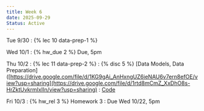 ```yaml
---
title: Week 6
date: 2025-09-29
Status: Active
---
```


Tue 9/30
: {% lec 10 data-prep-1 %}

Wed 10/1
: {% hw_due 2 %} Due, 5pm

Thu 10/2
: {% lec 11 data-prep-2 %}
: {% disc 5 %} [Data Models, Data Preparation]([https://drive.google.com/file/d/1KG9gAi_AnHxngUZ6ieNAU6v7ern8efOE/view?usp=sharing](https://drive.google.com/file/d/1rtd8mCmZ_XxDhO8s-HrZktUvkrmIxIIn/view?usp=sharing)
  : [Code](http://data101.datahub.berkeley.edu/hub/user-redirect/git-pull?repo=https%3A%2F%2Fgithub.com%2Fcal-data-eng%2Ffa25-materials&urlpath=tree%2Ffa25-materials%2Fdisc%2Fdisc05%2Fdisc05.ipynb&branch=main)

Fri 10/3
: {% hw_rel 3 %} Homework 3
  : Due Wed 10/22, 5pm
